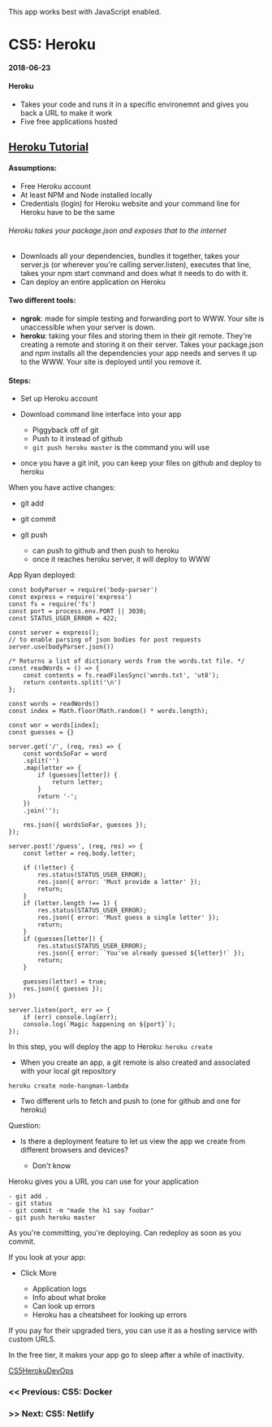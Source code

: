This app works best with JavaScript enabled.

# CS5: Heroku

#### 2018-06-23

#### Heroku

- Takes your code and runs it in a specific environemnt and gives you back a URL to make it work
- Five free applications hosted

## [Heroku Tutorial](https://devcenter.heroku.com/articles/getting-started-with-nodejs#introduction)

#### Assumptions:

- Free Heroku account
- At least NPM and Node installed locally
- Credentials (login) for Heroku website and your command line for Heroku have to be the same

###### Heroku takes your package.json and exposes that to the internet

- Downloads all your dependencies, bundles it together, takes your server.js (or wherever you're calling server.listen), executes that line, takes your npm start command and does what it needs to do with it.
- Can deploy an entire application on Heroku

#### Two different tools:

- **ngrok**: made for simple testing and forwarding port to WWW. Your site is unaccessible when your server is down.
- **heroku**: taking your files and storing them in their git remote. They're creating a remote and storing it on their server. Takes your package.json and npm installs all the dependencies your app needs and serves it up to the WWW. Your site is deployed until you remove it.

#### Steps:

- Set up Heroku account
- Download command line interface into your app

  - Piggyback off of git
  - Push to it instead of github
  - `git push heroku master` is the command you will use

- once you have a git init, you can keep your files on github and deploy to heroku

When you have active changes:

- git add
- git commit
- git push

  - can push to github and then push to heroku
  - once it reaches heroku server, it will deploy to WWW

App Ryan deployed:

    const bodyParser = require('body-parser')
    const express = require('express')
    const fs = require('fs')
    const port = process.env.PORT || 3030;
    const STATUS_USER_ERROR = 422;

    const server = express();
    // to enable parsing of json bodies for post requests
    server.use(bodyParser.json())

    /* Returns a list of dictionary words from the words.txt file. */
    const readWords = () => {
        const contents = fs.readFilesSync('words.txt', 'ut8');
        return contents.split('\n')
    };

    const words = readWords()
    const index = Math.floor(Math.random() * words.length);

    const wor = words[index];
    const guesses = {}

    server.get('/', (req, res) => {
        const wordsSoFar = word
        .split('')
        .map(letter => {
            if (guesses[letter]) {
                return letter;
            }
            return '-';
        })
        .join('');

        res.json({ wordsSoFar, guesses });
    });

    server.post('/guess', (req, res) => {
        const letter = req.body.letter;

        if (!letter) {
            res.status(STATUS_USER_ERROR);
            res.json({ error: 'Must provide a letter' });
            return;
        }
        if (letter.length !== 1) {
            res.status(STATUS_USER_ERROR);
            res.json({ error: 'Must guess a single letter' });
            return;
        }
        if (guesses[letter]) {
            res.status(STATUS_USER_ERROR);
            res.json({ error: `You've already guessed ${letter}!` });
            return;
        }

        guesses(letter) = true;
        res.json({ guesses });
    })

    server.listen(port, err => {
        if (err) console.log(err);
        console.log(`Magic happening on ${port}`);
    });

In this step, you will deploy the app to Heroku: `heroku create`

- When you create an app, a git remote is also created and associated with your local git repository

`heroku create node-hangman-lambda`

- Two different urls to fetch and push to (one for github and one for heroku)

Question:

- Is there a deployment feature to let us view the app we create from different browsers and devices?

  - Don't know

Heroku gives you a URL you can use for your application

    - git add .
    - git status
    - git commit -m "made the h1 say foobar"
    - git push heroku master

As you're committing, you're deploying. Can redeploy as soon as you commit.

If you look at your app:

- Click More

  - Application logs
  - Info about what broke
  - Can look up errors
  - Heroku has a cheatsheet for looking up errors

If you pay for their upgraded tiers, you can use it as a hosting service with custom URLS.

In the free tier, it makes your app go to sleep after a while of inactivity.

[CS5](../tags/cs5/index.html)[Heroku](../tags/heroku/index.html)[DevOps](../tags/devops/index.html)

### &lt;&lt; Previous: CS5: Docker

### &gt;&gt; Next: CS5: Netlify
